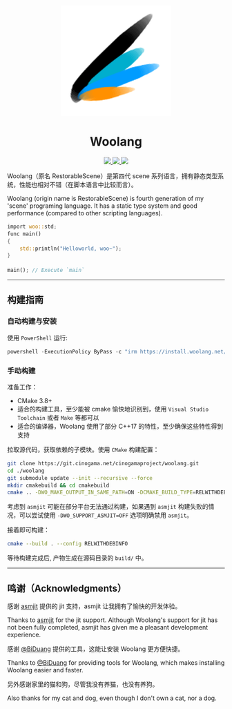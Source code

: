 <div align="center">
<img src="./image/woolang_logo.png" />
<h1>Woolang</h1>
<a href="https://git.cinogama.net/cinogamaproject/woolang/-/commits/master">
<img src="https://git.cinogama.net/cinogamaproject/woolang/badges/master/pipeline.svg" />
<img src="https://git.cinogama.net/cinogamaproject/woolang/badges/master/coverage.svg" />
<img src="https://git.cinogama.net/cinogamaproject/woolang/-/badges/release.svg" />
</a>
</div>
  
  
Woolang（原名 RestorableScene）是第四代 scene 系列语言，拥有静态类型系统，性能也相对不错（在脚本语言中比较而言）。

Woolang (origin name is RestorableScene) is fourth generation of my 'scene' programing language. It has a static type system and good performance (compared to other scripting languages).

```rust
import woo::std;
func main()
{
    std::println("Helloworld, woo~");
}

main(); // Execute `main`
```

---

## 构建指南

### 自动构建与安装

使用 `PowerShell` 运行:

```powershell
powershell -ExecutionPolicy ByPass -c "irm https://install.woolang.net/install.ps1 | iex"
```

### 手动构建

准备工作：
  * CMake 3.8+
  * 适合的构建工具，至少能被 cmake 愉快地识别到，使用 `Visual Studio Toolchain` 或者 `Make` 等都可以
  * 适合的编译器，Woolang 使用了部分 C++17 的特性，至少确保这些特性得到支持

拉取源代码，获取依赖的子模块。使用 `CMake` 构建配置：

```bash
git clone https://git.cinogama.net/cinogamaproject/woolang.git
cd ./woolang
git submodule update --init --recursive --force
mkdir cmakebuild && cd cmakebuild
cmake .. -DWO_MAKE_OUTPUT_IN_SAME_PATH=ON -DCMAKE_BUILD_TYPE=RELWITHDEBINFO -DBUILD_SHARED_LIBS=ON
```

考虑到 `asmjit` 可能在部分平台无法通过构建，如果遇到 `asmjit` 构建失败的情况，可以尝试使用 `-DWO_SUPPORT_ASMJIT=OFF` 选项明确禁用 `asmjit`。

接着即可构建：

```bash
cmake --build . --config RELWITHDEBINFO
```

等待构建完成后, 产物生成在源码目录的 `build/` 中。

---

## 鸣谢（Acknowledgments）

感谢 [asmjit](https://asmjit.com/) 提供的 jit 支持，asmjit 让我拥有了愉快的开发体验。

Thanks to [asmjit](https://asmjit.com/) for the jit support. Although Woolang's support for jit has not been fully completed, asmjit has given me a pleasant development experience.

感谢 [@BiDuang](https://github.com/BiDuang) 提供的工具，这能让安装 Woolang 更方便快捷。

Thanks to [@BiDuang](https://github.com/BiDuang) for providing tools for Woolang, which makes installing Woolang easier and faster.

另外感谢家里的猫和狗，尽管我没有养猫，也没有养狗。

Also thanks for my cat and dog, even though I don't own a cat, nor a dog.
